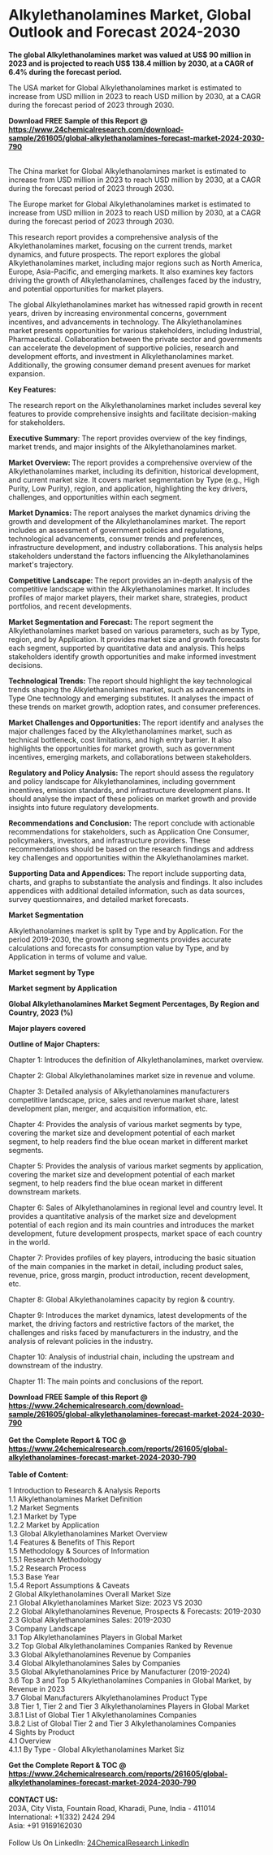 <h1>Alkylethanolamines Market, Global Outlook and Forecast 2024-2030</h1><p><strong>The global Alkylethanolamines market was valued at US$ 90 million in 2023 and is projected to reach US$ 138.4 million by 2030, at a CAGR of 6.4% during the forecast period.</strong></p><p>
</p><p>The USA market for Global Alkylethanolamines market is estimated to increase from USD million in 2023 to reach USD million by 2030, at a CAGR during the forecast period of 2023 through 2030.</p><div><b>Download FREE Sample of this Report @ 
            <a href="https://www.24chemicalresearch.com/download-sample/261605/global-alkylethanolamines-forecast-market-2024-2030-790">
            https://www.24chemicalresearch.com/download-sample/261605/global-alkylethanolamines-forecast-market-2024-2030-790</a></b></div><br><p>
</p><p>The China market for Global Alkylethanolamines market is estimated to increase from USD million in 2023 to reach USD million by 2030, at a CAGR during the forecast period of 2023 through 2030.</p><p>
</p><p>The Europe market for Global Alkylethanolamines market is estimated to increase from USD million in 2023 to reach USD million by 2030, at a CAGR during the forecast period of 2023 through 2030.</p><p>
</p><p>This research report provides a comprehensive analysis of the Alkylethanolamines market, focusing on the current trends, market dynamics, and future prospects. The report explores the global Alkylethanolamines market, including major regions such as North America, Europe, Asia-Pacific, and emerging markets. It also examines key factors driving the growth of Alkylethanolamines, challenges faced by the industry, and potential opportunities for market players.</p><p>
</p><p>The global Alkylethanolamines market has witnessed rapid growth in recent years, driven by increasing environmental concerns, government incentives, and advancements in technology. The Alkylethanolamines market presents opportunities for various stakeholders, including Industrial, Pharmaceutical. Collaboration between the private sector and governments can accelerate the development of supportive policies, research and development efforts, and investment in Alkylethanolamines market. Additionally, the growing consumer demand present avenues for market expansion.</p><p>
<strong>Key Features:</strong></p><p>
The research report on the Alkylethanolamines market includes several key features to provide comprehensive insights and facilitate decision-making for stakeholders.</p><p>
<strong>Executive Summary</strong>: The report provides overview of the key findings, market trends, and major insights of the Alkylethanolamines market.</p><p>
<strong>Market Overview: </strong>The report provides a comprehensive overview of the Alkylethanolamines market, including its definition, historical development, and current market size. It covers market segmentation by Type (e.g., High Purity, Low Purity), region, and application, highlighting the key drivers, challenges, and opportunities within each segment.</p><p>
<strong>Market Dynamics: </strong>The report analyses the market dynamics driving the growth and development of the Alkylethanolamines market. The report includes an assessment of government policies and regulations, technological advancements, consumer trends and preferences, infrastructure development, and industry collaborations. This analysis helps stakeholders understand the factors influencing the Alkylethanolamines market's trajectory.</p><p>
<strong>Competitive Landscape: </strong>The report provides an in-depth analysis of the competitive landscape within the Alkylethanolamines market. It includes profiles of major market players, their market share, strategies, product portfolios, and recent developments.</p><p>
<strong>Market Segmentation and Forecast: </strong>The report segment the Alkylethanolamines market based on various parameters, such as by Type, region, and by Application. It provides market size and growth forecasts for each segment, supported by quantitative data and analysis. This helps stakeholders identify growth opportunities and make informed investment decisions.</p><p>
<strong>Technological Trends:</strong> The report should highlight the key technological trends shaping the Alkylethanolamines market, such as advancements in Type One technology and emerging substitutes. It analyses the impact of these trends on market growth, adoption rates, and consumer preferences.</p><p>
<strong>Market Challenges and Opportunities: </strong>The report identify and analyses the major challenges faced by the Alkylethanolamines market, such as technical bottleneck, cost limitations, and high entry barrier. It also highlights the opportunities for market growth, such as government incentives, emerging markets, and collaborations between stakeholders.</p><p>
<strong>Regulatory and Policy Analysis: </strong>The report should assess the regulatory and policy landscape for Alkylethanolamines, including government incentives, emission standards, and infrastructure development plans. It should analyse the impact of these policies on market growth and provide insights into future regulatory developments.</p><p>
<strong>Recommendations and Conclusion:</strong> The report conclude with actionable recommendations for stakeholders, such as Application One Consumer, policymakers, investors, and infrastructure providers. These recommendations should be based on the research findings and address key challenges and opportunities within the Alkylethanolamines market.</p><p>
<strong>Supporting Data and Appendices: </strong>The report include supporting data, charts, and graphs to substantiate the analysis and findings. It also includes appendices with additional detailed information, such as data sources, survey questionnaires, and detailed market forecasts.</p><p>
<strong>Market Segmentation</strong></p><p>
Alkylethanolamines market is split by Type and by Application. For the period 2019-2030, the growth among segments provides accurate calculations and forecasts for consumption value by Type, and by Application in terms of volume and value.</p><p>
<strong>Market segment by Type</strong></p><p>
</p><p>
</p><p><strong>Market segment by Application</strong></p><p>
</p><p>
</p><p><strong>Global Alkylethanolamines Market Segment Percentages, By Region and Country, 2023 (%)</strong></p><p>
</p><p>
</p><p><strong>Major players covered</strong></p><p>
</p><p>
</p><p><strong>Outline of Major Chapters:</strong></p><p>
Chapter 1: Introduces the definition of Alkylethanolamines, market overview.</p><p>
Chapter 2: Global Alkylethanolamines market size in revenue and volume.</p><p>
Chapter 3: Detailed analysis of Alkylethanolamines manufacturers competitive landscape, price, sales and revenue market share, latest development plan, merger, and acquisition information, etc.</p><p>
Chapter 4: Provides the analysis of various market segments by type, covering the market size and development potential of each market segment, to help readers find the blue ocean market in different market segments.</p><p>
Chapter 5: Provides the analysis of various market segments by application, covering the market size and development potential of each market segment, to help readers find the blue ocean market in different downstream markets.</p><p>
Chapter 6: Sales of Alkylethanolamines in regional level and country level. It provides a quantitative analysis of the market size and development potential of each region and its main countries and introduces the market development, future development prospects, market space of each country in the world.</p><p>
Chapter 7: Provides profiles of key players, introducing the basic situation of the main companies in the market in detail, including product sales, revenue, price, gross margin, product introduction, recent development, etc.</p><p>
Chapter 8: Global Alkylethanolamines capacity by region &amp; country.</p><p>
Chapter 9: Introduces the market dynamics, latest developments of the market, the driving factors and restrictive factors of the market, the challenges and risks faced by manufacturers in the industry, and the analysis of relevant policies in the industry.</p><p>
Chapter 10: Analysis of industrial chain, including the upstream and downstream of the industry.</p><p>
Chapter 11: The main points and conclusions of the report.</p><div><b>Download FREE Sample of this Report @ 
            <a href="https://www.24chemicalresearch.com/download-sample/261605/global-alkylethanolamines-forecast-market-2024-2030-790">
            https://www.24chemicalresearch.com/download-sample/261605/global-alkylethanolamines-forecast-market-2024-2030-790</a></b></div><br><div><b>Get the Complete Report & TOC @ 
            <a href="https://www.24chemicalresearch.com/reports/261605/global-alkylethanolamines-forecast-market-2024-2030-790">
            https://www.24chemicalresearch.com/reports/261605/global-alkylethanolamines-forecast-market-2024-2030-790</a></b></div><br>
            <b>Table of Content:</b><p>1 Introduction to Research & Analysis Reports<br />
    1.1 Alkylethanolamines Market Definition<br />
    1.2 Market Segments<br />
        1.2.1 Market by Type<br />
        1.2.2 Market by Application<br />
    1.3 Global Alkylethanolamines Market Overview<br />
    1.4 Features & Benefits of This Report<br />
    1.5 Methodology & Sources of Information<br />
        1.5.1 Research Methodology<br />
        1.5.2 Research Process<br />
        1.5.3 Base Year<br />
        1.5.4 Report Assumptions & Caveats<br />
2 Global Alkylethanolamines Overall Market Size<br />
    2.1 Global Alkylethanolamines Market Size: 2023 VS 2030<br />
    2.2 Global Alkylethanolamines Revenue, Prospects & Forecasts: 2019-2030<br />
    2.3 Global Alkylethanolamines Sales: 2019-2030<br />
3 Company Landscape<br />
    3.1 Top Alkylethanolamines Players in Global Market<br />
    3.2 Top Global Alkylethanolamines Companies Ranked by Revenue<br />
    3.3 Global Alkylethanolamines Revenue by Companies<br />
    3.4 Global Alkylethanolamines Sales by Companies<br />
    3.5 Global Alkylethanolamines Price by Manufacturer (2019-2024)<br />
    3.6 Top 3 and Top 5 Alkylethanolamines Companies in Global Market, by Revenue in 2023<br />
    3.7 Global Manufacturers Alkylethanolamines Product Type<br />
    3.8 Tier 1, Tier 2 and Tier 3 Alkylethanolamines Players in Global Market<br />
        3.8.1 List of Global Tier 1 Alkylethanolamines Companies<br />
        3.8.2 List of Global Tier 2 and Tier 3 Alkylethanolamines Companies<br />
4 Sights by Product<br />
    4.1 Overview<br />
        4.1.1 By Type - Global Alkylethanolamines Market Siz</p><div><b>Get the Complete Report & TOC @ 
            <a href="https://www.24chemicalresearch.com/reports/261605/global-alkylethanolamines-forecast-market-2024-2030-790">
            https://www.24chemicalresearch.com/reports/261605/global-alkylethanolamines-forecast-market-2024-2030-790</a></b></div><br><b>CONTACT US:</b><br>
            203A, City Vista, Fountain Road, Kharadi, Pune, India - 411014<br>
            International: +1(332) 2424 294<br>
            Asia: +91 9169162030 <br><br>
            Follow Us On LinkedIn: <a href="https://www.linkedin.com/company/24chemicalresearch/">24ChemicalResearch LinkedIn</a>